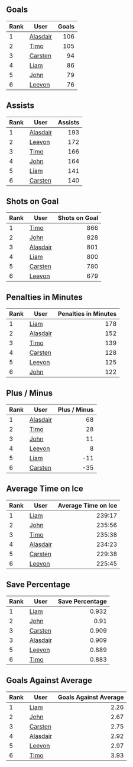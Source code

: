 ## Goals
| Rank | User | Goals |
| :--- | ---- | ---------: |
| 1 | [Alasdair](https://github.com/llevasseur/fantasy-hockey-league/blob/main/ROSTERS.md#Alasdair) |  106 |
| 2 | [Timo](https://github.com/llevasseur/fantasy-hockey-league/blob/main/ROSTERS.md#Timo) |  105 |
| 3 | [Carsten](https://github.com/llevasseur/fantasy-hockey-league/blob/main/ROSTERS.md#Carsten) |  94 |
| 4 | [Liam](https://github.com/llevasseur/fantasy-hockey-league/blob/main/ROSTERS.md#Liam) |  86 |
| 5 | [John](https://github.com/llevasseur/fantasy-hockey-league/blob/main/ROSTERS.md#John) |  79 |
| 6 | [Leevon](https://github.com/llevasseur/fantasy-hockey-league/blob/main/ROSTERS.md#Leevon) |  76 |
## Assists
| Rank | User | Assists |
| :--- | ---- | ---------: |
| 1 | [Alasdair](https://github.com/llevasseur/fantasy-hockey-league/blob/main/ROSTERS.md#Alasdair) |  193 |
| 2 | [Leevon](https://github.com/llevasseur/fantasy-hockey-league/blob/main/ROSTERS.md#Leevon) |  172 |
| 3 | [Timo](https://github.com/llevasseur/fantasy-hockey-league/blob/main/ROSTERS.md#Timo) |  166 |
| 4 | [John](https://github.com/llevasseur/fantasy-hockey-league/blob/main/ROSTERS.md#John) |  164 |
| 5 | [Liam](https://github.com/llevasseur/fantasy-hockey-league/blob/main/ROSTERS.md#Liam) |  141 |
| 6 | [Carsten](https://github.com/llevasseur/fantasy-hockey-league/blob/main/ROSTERS.md#Carsten) |  140 |
## Shots on Goal
| Rank | User | Shots on Goal |
| :--- | ---- | ---------: |
| 1 | [Timo](https://github.com/llevasseur/fantasy-hockey-league/blob/main/ROSTERS.md#Timo) |  866 |
| 2 | [John](https://github.com/llevasseur/fantasy-hockey-league/blob/main/ROSTERS.md#John) |  828 |
| 3 | [Alasdair](https://github.com/llevasseur/fantasy-hockey-league/blob/main/ROSTERS.md#Alasdair) |  801 |
| 4 | [Liam](https://github.com/llevasseur/fantasy-hockey-league/blob/main/ROSTERS.md#Liam) |  800 |
| 5 | [Carsten](https://github.com/llevasseur/fantasy-hockey-league/blob/main/ROSTERS.md#Carsten) |  780 |
| 6 | [Leevon](https://github.com/llevasseur/fantasy-hockey-league/blob/main/ROSTERS.md#Leevon) |  679 |
## Penalties in Minutes
| Rank | User | Penalties in Minutes |
| :--- | ---- | ---------: |
| 1 | [Liam](https://github.com/llevasseur/fantasy-hockey-league/blob/main/ROSTERS.md#Liam) |  178 |
| 2 | [Alasdair](https://github.com/llevasseur/fantasy-hockey-league/blob/main/ROSTERS.md#Alasdair) |  152 |
| 3 | [Timo](https://github.com/llevasseur/fantasy-hockey-league/blob/main/ROSTERS.md#Timo) |  139 |
| 4 | [Carsten](https://github.com/llevasseur/fantasy-hockey-league/blob/main/ROSTERS.md#Carsten) |  128 |
| 5 | [Leevon](https://github.com/llevasseur/fantasy-hockey-league/blob/main/ROSTERS.md#Leevon) |  125 |
| 6 | [John](https://github.com/llevasseur/fantasy-hockey-league/blob/main/ROSTERS.md#John) |  122 |
## Plus / Minus
| Rank | User | Plus / Minus |
| :--- | ---- | ---------: |
| 1 | [Alasdair](https://github.com/llevasseur/fantasy-hockey-league/blob/main/ROSTERS.md#Alasdair) |  68 |
| 2 | [Timo](https://github.com/llevasseur/fantasy-hockey-league/blob/main/ROSTERS.md#Timo) |  28 |
| 3 | [John](https://github.com/llevasseur/fantasy-hockey-league/blob/main/ROSTERS.md#John) |  11 |
| 4 | [Leevon](https://github.com/llevasseur/fantasy-hockey-league/blob/main/ROSTERS.md#Leevon) |  8 |
| 5 | [Liam](https://github.com/llevasseur/fantasy-hockey-league/blob/main/ROSTERS.md#Liam) |  -11 |
| 6 | [Carsten](https://github.com/llevasseur/fantasy-hockey-league/blob/main/ROSTERS.md#Carsten) |  -35 |
## Average Time on Ice
| Rank | User | Average Time on Ice |
| :--- | ---- | ---------: |
| 1 | [Liam](https://github.com/llevasseur/fantasy-hockey-league/blob/main/ROSTERS.md#Liam) |  239:17 |
| 2 | [John](https://github.com/llevasseur/fantasy-hockey-league/blob/main/ROSTERS.md#John) |  235:56 |
| 3 | [Timo](https://github.com/llevasseur/fantasy-hockey-league/blob/main/ROSTERS.md#Timo) |  235:38 |
| 4 | [Alasdair](https://github.com/llevasseur/fantasy-hockey-league/blob/main/ROSTERS.md#Alasdair) |  234:23 |
| 5 | [Carsten](https://github.com/llevasseur/fantasy-hockey-league/blob/main/ROSTERS.md#Carsten) |  229:38 |
| 6 | [Leevon](https://github.com/llevasseur/fantasy-hockey-league/blob/main/ROSTERS.md#Leevon) |  225:45 |
## Save Percentage
| Rank | User | Save Percentage |
| :--- | ---- | ---------: |
| 1 | [Liam](https://github.com/llevasseur/fantasy-hockey-league/blob/main/ROSTERS.md#Liam) |  0.932 |
| 2 | [John](https://github.com/llevasseur/fantasy-hockey-league/blob/main/ROSTERS.md#John) |  0.91 |
| 3 | [Carsten](https://github.com/llevasseur/fantasy-hockey-league/blob/main/ROSTERS.md#Carsten) |  0.909 |
| 3 | [Alasdair](https://github.com/llevasseur/fantasy-hockey-league/blob/main/ROSTERS.md#Alasdair) |  0.909 |
| 5 | [Leevon](https://github.com/llevasseur/fantasy-hockey-league/blob/main/ROSTERS.md#Leevon) |  0.889 |
| 6 | [Timo](https://github.com/llevasseur/fantasy-hockey-league/blob/main/ROSTERS.md#Timo) |  0.883 |
## Goals Against Average
| Rank | User | Goals Against Average |
| :--- | ---- | ---------: |
| 1 | [Liam](https://github.com/llevasseur/fantasy-hockey-league/blob/main/ROSTERS.md#Liam) |  2.26 |
| 2 | [John](https://github.com/llevasseur/fantasy-hockey-league/blob/main/ROSTERS.md#John) |  2.67 |
| 3 | [Carsten](https://github.com/llevasseur/fantasy-hockey-league/blob/main/ROSTERS.md#Carsten) |  2.75 |
| 4 | [Alasdair](https://github.com/llevasseur/fantasy-hockey-league/blob/main/ROSTERS.md#Alasdair) |  2.92 |
| 5 | [Leevon](https://github.com/llevasseur/fantasy-hockey-league/blob/main/ROSTERS.md#Leevon) |  2.97 |
| 6 | [Timo](https://github.com/llevasseur/fantasy-hockey-league/blob/main/ROSTERS.md#Timo) |  3.93 |
